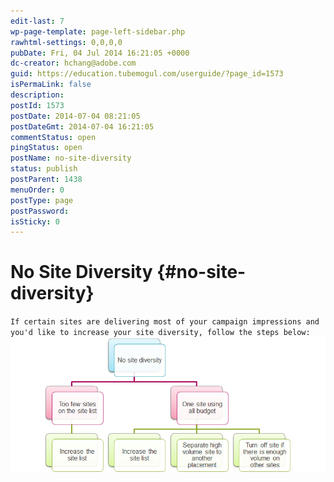 ```yaml
---
edit-last: 7
wp-page-template: page-left-sidebar.php
rawhtml-settings: 0,0,0,0
pubDate: Fri, 04 Jul 2014 16:21:05 +0000
dc-creator: hchang@adobe.com
guid: https://education.tubemogul.com/userguide/?page_id=1573
isPermaLink: false
description: 
postId: 1573
postDate: 2014-07-04 08:21:05
postDateGmt: 2014-07-04 16:21:05
commentStatus: open
pingStatus: open
postName: no-site-diversity
status: publish
postParent: 1438
menuOrder: 0
postType: page
postPassword: 
isSticky: 0
---
```


# No Site Diversity {#no-site-diversity}

`If certain sites are delivering most of your campaign impressions and you'd like to increase your site diversity, follow the steps below:` [ ![no site diversity](assets/no-site-diversity.png)](assets/no-site-diversity.png) 